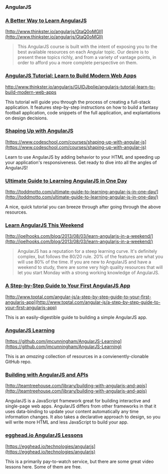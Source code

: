 ### AngularJS

### [A Better Way to Learn AngularJS](http://www.thinkster.io/angularjs/GtaQ0oMGIl)

[http://www.thinkster.io/angularjs/GtaQ0oMGIl](http://www.thinkster.io/angularjs/GtaQ0oMGIl)

>This AngularJS course is built with the intent of exposing you to the best available resources on each Angular topic. Our desire is to present these topics richly, and from a variety of vantage points, in order to afford you a more complete perspective on them.

### [AngularJS Tutorial: Learn to Build Modern Web Apps](http://www.thinkster.io/angularjs/GUIDJbpIie/angularjs-tutorial-learn-to-build-modern-web-apps)

[http://www.thinkster.io/angularjs/GUIDJbpIie/angularjs-tutorial-learn-to-build-modern-web-apps
](http://www.thinkster.io/angularjs/GUIDJbpIie/angularjs-tutorial-learn-to-build-modern-web-apps
)

This tutorial will guide you through the process of creating a full-stack application. It features step-by-step instructions on how to build a fantasy football application, code snippets of the full application, and explantations on design decisions.

### [Shaping Up with AngularJS](https://www.codeschool.com/courses/shaping-up-with-angular-js)

[https://www.codeschool.com/courses/shaping-up-with-angular-js](https://www.codeschool.com/courses/shaping-up-with-angular-js)

Learn to use AngularJS by adding behavior to your HTML and speeding up your application's responsiveness. Get ready to dive into all the angles of AngularJS!

### [Ultimate Guide to Learning AngularJS in One Day](http://toddmotto.com/ultimate-guide-to-learning-angular-js-in-one-day/)

[http://toddmotto.com/ultimate-guide-to-learning-angular-js-in-one-day/](http://toddmotto.com/ultimate-guide-to-learning-angular-js-in-one-day/)

A nice, quick tutorial you can breeze through after going through the above resources.

### [Learn AngularJS This Weekend](http://joelhooks.com/blog/2013/08/03/learn-angularjs-in-a-weekend/)

[http://joelhooks.com/blog/2013/08/03/learn-angularjs-in-a-weekend/](http://joelhooks.com/blog/2013/08/03/learn-angularjs-in-a-weekend/)

>AngularJS has a reputation for a steep learning curve. It's definitely complex, but follows the 80/20 rule. 20% of the features are what you will use 80% of the time. If you are new to AngularJS and have a weekend to study, there are some very high quality resources that will let you start Monday with a strong working knowledge of AngularJS.

### [A Step-by-Step Guide to Your First AngularJS App](http://www.toptal.com/angular-js/a-step-by-step-guide-to-your-first-angularjs-app)

[http://www.toptal.com/angular-js/a-step-by-step-guide-to-your-first-angularjs-app](http://www.toptal.com/angular-js/a-step-by-step-guide-to-your-first-angularjs-app)

This is an easily-digestible guide to building a simple AngularJS app.

### [AngularJS Learning](https://github.com/jmcunningham/AngularJS-Learning)

[https://github.com/jmcunningham/AngularJS-Learning](https://github.com/jmcunningham/AngularJS-Learning)

This is an *amazing* collection of resources in a convienently-clonable GitHub repo.

### [Building with AngularJS and APIs](http://teamtreehouse.com/library/building-with-angularjs-and-apis)

[http://teamtreehouse.com/library/building-with-angularjs-and-apis](http://teamtreehouse.com/library/building-with-angularjs-and-apis)

AngularJS is a JavaScript framework great for building interactive and single-page web apps. AngularJS differs from other frameworks in that it uses data-binding to update your content automatically any time information changes. It also takes a declarative approach to design, so you will write more HTML and less JavaScript to build your app.

### [egghead.io AngularJS Lessons](https://egghead.io/technologies/angularjs)

[https://egghead.io/technologies/angularjs](https://egghead.io/technologies/angularjs)

This is a primarily pay-to-watch service, but there are some great video lessons here. Some of them are free.